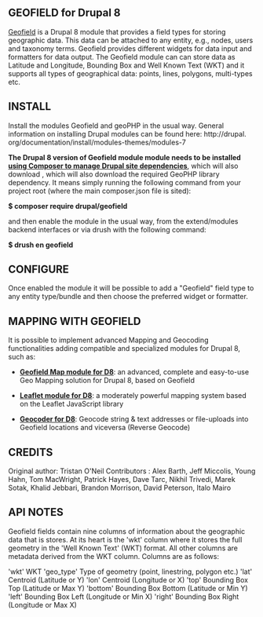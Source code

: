 GEOFIELD for Drupal 8
--------------
[Geofield](http://drupal.org/project/geofield) is a Drupal 8 module that
provides a field types for storing geographic data. This data can be attached
to any entity, e.g., nodes, users and taxonomy terms. Geofield provides
different widgets for data input and formatters for data output. The Geofield
module can can store data as Latitude and Longitude, Bounding Box and Well
Known Text (WKT) and it supports all types of geographical data: points,
lines, polygons, multi-types etc.

INSTALL
-------

Install the modules Geofield and geoPHP in the usual way. General information
on installing Drupal modules can be found here: http://drupal.
org/documentation/install/modules-themes/modules-7

__The Drupal 8 version of Geofield module module needs to be installed 
[using Composer to manage Drupal site dependencies](https://www.drupal.org/docs/develop/using-composer/using-composer-to-manage-drupal-site-dependencies)__,
which will also download , which will also download the required GeoPHP library
dependency. It means simply running the following command from your project root
(where the main composer.json file is sited):

__$ composer require drupal/geofield__

and then enable the module in the usual way, from the extend/modules backend
interfaces or via drush with the following command:

__$ drush en geofield__


CONFIGURE
---------

Once enabled the module it will be possible to add a "Geofield" field type to 
any entity type/bundle and then choose the preferred widget or formatter.

MAPPING WITH GEOFIELD
----------

It is possible to implement advanced Mapping and Geocoding functionalities 
adding compatible and specialized modules for Drupal 8, such as:

- __[Geofield Map module for D8](https://www.drupal.org/project/geofield_map)__: an advanced, complete and easy-to-use Geo Mapping solution for
Drupal 8, based on Geofield

- __[Leaflet module for D8](https://www.drupal.org/project/leaflet)__: a moderately powerful mapping system based on the Leaflet JavaScript
 library 
 
 - __[Geocoder for D8](https://www.drupal.org/project/geocoder)__: Geocode string & text addresses or file-uploads into Geofield locations and viceversa (Reverse Geocode)
 

CREDITS
-------
Original author:  Tristan O'Neil
Contributors :    Alex Barth, Jeff Miccolis, Young Hahn, Tom MacWright,
                  Patrick Hayes, Dave Tarc, Nikhil Trivedi, Marek Sotak,
                  Khalid Jebbari, Brandon Morrison, David Peterson, Italo Mairo

API NOTES
---------
Geofield fields contain nine columns of information about the geographic data
that is stores. At its heart is the 'wkt' column where it stores the full
geometry in the 'Well Known Text' (WKT) format. All other columns are metadata
derived from the WKT column. Columns are as follows:

  'wkt'          WKT
  'geo_type'     Type of geometry (point, linestring, polygon etc.)
  'lat'          Centroid (Latitude or Y)
  'lon'          Centroid (Longitude or X)
  'top'          Bounding Box Top (Latitude or Max Y)
  'bottom'       Bounding Box Bottom (Latitude or Min Y)
  'left'         Bounding Box Left (Longitude or Min X)
  'right'        Bounding Box Right (Longitude or Max X)
